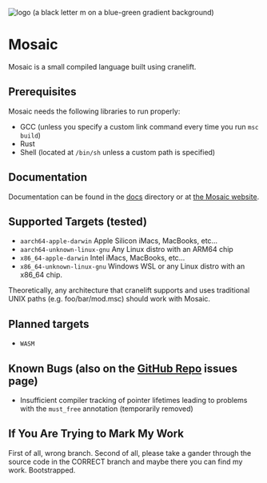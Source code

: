 ![logo (a black letter m on a blue-green gradient background)](icons/mosaic-logo.svg)

# Mosaic

Mosaic is a small compiled language built using cranelift.

## Prerequisites
Mosaic needs the following libraries to run properly:
* GCC (unless you specify a custom link command every time you run `msc build`)
* Rust
* Shell (located at `/bin/sh` unless a custom path is specified)

## Documentation
Documentation can be found in the [docs](docs/src) directory
or at [the Mosaic website](https://msc.ljpprojects.org/docs/).

## Supported Targets (tested)
* `aarch64-apple-darwin` Apple Silicon iMacs, MacBooks, etc…
* `aarch64-unknown-linux-gnu` Any Linux distro with an ARM64 chip
* `x86_64-apple-darwin` Intel iMacs, MacBooks, etc…
* `x86_64-unknown-linux-gnu` Windows WSL or any Linux distro with an x86_64 chip.

Theoretically, any architecture that cranelift supports and
uses traditional UNIX paths (e.g. foo/bar/mod.msc) should work with Mosaic.

## Planned targets
* `WASM`

## Known Bugs (also on the [GitHub Repo](https://github.com/ljp-projects/mosaic) issues page)
* Insufficient compiler tracking of pointer lifetimes
leading to problems with the `must_free` annotation (temporarily removed)

## If You Are Trying to Mark My Work

First of all, wrong branch.
Second of all, please take a gander through the source code in the CORRECT branch and maybe there you can find my work. Bootstrapped.
